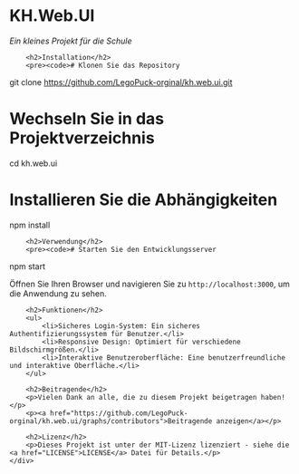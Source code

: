 <!DOCTYPE html>
<html lang="de">
<head>
    <meta charset="UTF-8">
    <meta name="viewport" content="width=device-width, initial-scale=1.0">
    <title>KH.Web.UI</title>
</head>
<body>
    <div>
        <h1>KH.Web.UI</h1>
        <p><em>Ein kleines Projekt für die Schule</em></p>

        <h2>Installation</h2>
        <pre><code># Klonen Sie das Repository
git clone https://github.com/LegoPuck-orginal/kh.web.ui.git

# Wechseln Sie in das Projektverzeichnis
cd kh.web.ui

# Installieren Sie die Abhängigkeiten
npm install
        </code></pre>

        <h2>Verwendung</h2>
        <pre><code># Starten Sie den Entwicklungsserver
npm start
        </code></pre>
        <p>Öffnen Sie Ihren Browser und navigieren Sie zu <code>http://localhost:3000</code>, um die Anwendung zu sehen.</p>

        <h2>Funktionen</h2>
        <ul>
            <li>Sicheres Login-System: Ein sicheres Authentifizierungssystem für Benutzer.</li>
            <li>Responsive Design: Optimiert für verschiedene Bildschirmgrößen.</li>
            <li>Interaktive Benutzeroberfläche: Eine benutzerfreundliche und interaktive Oberfläche.</li>
        </ul>

        <h2>Beitragende</h2>
        <p>Vielen Dank an alle, die zu diesem Projekt beigetragen haben!</p>
        <p><a href="https://github.com/LegoPuck-orginal/kh.web.ui/graphs/contributors">Beitragende anzeigen</a></p>

        <h2>Lizenz</h2>
        <p>Dieses Projekt ist unter der MIT-Lizenz lizenziert - siehe die <a href="LICENSE">LICENSE</a> Datei für Details.</p>
    </div>
</body>
</html>